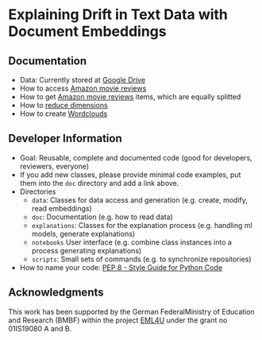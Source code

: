 # Explaining Drift in Text Data with Document Embeddings

## Documentation

- Data: Currently stored at [Google Drive](https://drive.google.com/drive/folders/1NdfbAkH-YRpHul4uwsIN3_O5T_VQmGY1)
- How to access [Amazon movie reviews](doc/amazon_movie_reviews.md)
- How to get [Amazon movie reviews](doc/notebooks/amazon_pickle_splitter.ipynb) items, which are equally splitted 
- How to [reduce dimensions](doc/notebooks/reduction.ipynb)
- How to create [Wordclouds](doc/notebooks/wordcloud.ipynb)

## Developer Information

- Goal: Reusable, complete and documented code (good for developers, reviewers, everyone)
- If you add new classes, please provide minimal code examples, put them into the `doc` directory and add a link above.
- Directories
    - `data`: Classes for data access and generation (e.g. create, modify, read embeddings)
    - `doc`: Documentation (e.g. how to read data)
    - `explanations`: Classes for the explanation process (e.g. handling ml models, generate explanations)
    - `notebooks` User interface (e.g. combine class instances into a process generating explanations)
    - `scripts`: Small sets of commands (e.g. to synchronize repositories)
- How to name your code: [PEP 8 - Style Guide for Python Code](https://www.python.org/dev/peps/pep-0008/#package-and-module-names)

## Acknowledgments

This  work  has  been  supported  by  the  German  FederalMinistry of Education and Research (BMBF) within the project [EML4U](https://eml4u.github.io/) under the grant no 01IS19080 A and B.
